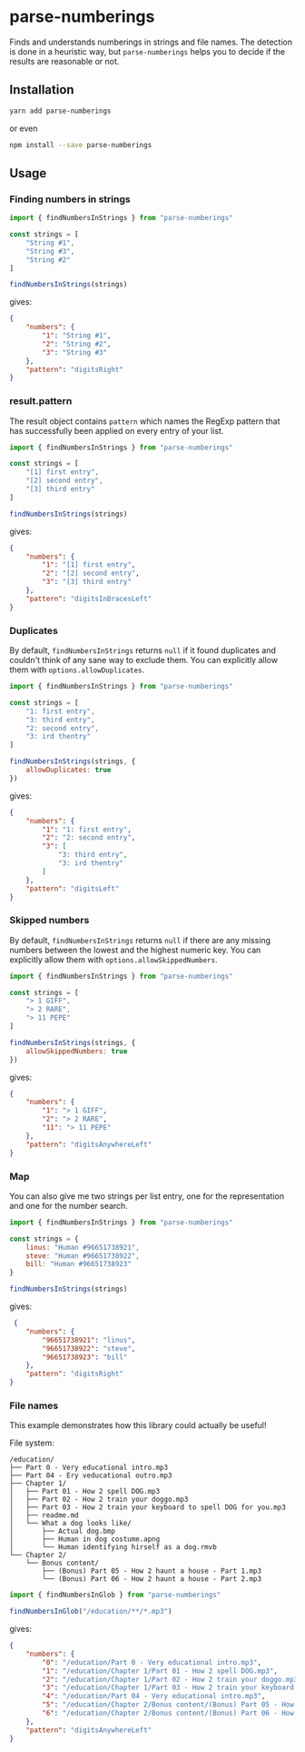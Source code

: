 # parse-numberings

Finds and understands numberings in strings and file names. The detection is done in a heuristic way, but `parse-numberings` helps you to decide if the results are reasonable or not.

## Installation

```bash
yarn add parse-numberings
```
or even
```bash
npm install --save parse-numberings
```

## Usage

### Finding numbers in strings

```jsx
import { findNumbersInStrings } from "parse-numberings"

const strings = [
    "String #1",
    "String #3",
    "String #2"
]

findNumbersInStrings(strings)
```
gives:
```json
{
    "numbers": {
        "1": "String #1",
        "2": "String #2",
        "3": "String #3"
    },
    "pattern": "digitsRight"
}
```

### result.pattern

The result object contains `pattern` which names the RegExp pattern that has successfully been applied on every entry of your list.

```jsx
import { findNumbersInStrings } from "parse-numberings"

const strings = [
    "[1] first entry",
    "[2] second entry",
    "[3] third entry"
]

findNumbersInStrings(strings)
```
gives:
```json
{
    "numbers": {
        "1": "[1] first entry",
        "2": "[2] second entry",
        "3": "[3] third entry"
    },
    "pattern": "digitsInBracesLeft"
}
```

### Duplicates

By default, `findNumbersInStrings` returns `null` if it found duplicates and couldn't think of any sane way to exclude them. You can explicitly allow them with `options.allowDuplicates`.

```jsx
import { findNumbersInStrings } from "parse-numberings"

const strings = [
    "1: first entry",
    "3: third entry",
    "2: second entry",
    "3: ird thentry"
]

findNumbersInStrings(strings, {
    allowDuplicates: true
})
```
gives:
```json
{
    "numbers": {
        "1": "1: first entry",
        "2": "2: second entry",
        "3": [
            "3: third entry",
            "3: ird thentry"
        ]
    },
    "pattern": "digitsLeft"
}
```

### Skipped numbers

By default, `findNumbersInStrings` returns `null` if there are any missing numbers between the lowest and the highest numeric key. You can explicitly allow them with `options.allowSkippedNumbers`.

```jsx
import { findNumbersInStrings } from "parse-numberings"

const strings = [
    "> 1 GIFF",
    "> 2 RARE",
    "> 11 PEPE"
]

findNumbersInStrings(strings, {
    allowSkippedNumbers: true
})
```
gives:
```json
{
    "numbers": {
        "1": "> 1 GIFF",
        "2": "> 2 RARE",
        "11": "> 11 PEPE"
    },
    "pattern": "digitsAnywhereLeft"
}
```

### Map

You can also give me two strings per list entry, one for the representation and one for the number search.

```jsx
import { findNumbersInStrings } from "parse-numberings"

const strings = {
    linus: "Human #96651738921",
    steve: "Human #96651738922",
    bill: "Human #96651738923"
}

findNumbersInStrings(strings)
```
gives:
```json
 {
    "numbers": {
        "96651738921": "linus",
        "96651738922": "steve",
        "96651738923": "bill"
    },
    "pattern": "digitsRight"
}
```

### File names

This example demonstrates how this library could actually be useful!

File system:
```plain
/education/
├── Part 0 - Very educational intro.mp3
├── Part 04 - Ery veducational outro.mp3
├── Chapter 1/
│   ├── Part 01 - How 2 spell DOG.mp3
│   ├── Part 02 - How 2 train your doggo.mp3
│   ├── Part 03 - How 2 train your keyboard to spell DOG for you.mp3
│   ├── readme.md
│   └── What a dog looks like/
│       ├── Actual dog.bmp
│       ├── Human in dog costume.apng
│       └── Human identifying hirself as a dog.rmvb
└── Chapter 2/
    └── Bonus content/
        ├── (Bonus) Part 05 - How 2 haunt a house - Part 1.mp3
        └── (Bonus) Part 06 - How 2 haunt a house - Part 2.mp3
```

```jsx
import { findNumbersInGlob } from "parse-numberings"

findNumbersInGlob("/education/**/*.mp3")
```

gives:

```json
{
    "numbers": {
        "0": "/education/Part 0 - Very educational intro.mp3",
        "1": "/education/Chapter 1/Part 01 - How 2 spell DOG.mp3",
        "2": "/education/Chapter 1/Part 02 - How 2 train your doggo.mp3",
        "3": "/education/Chapter 1/Part 03 - How 2 train your keyboard to spell DOG for you.mp3",
        "4": "/education/Part 04 - Very educational intro.mp3",
        "5": "/education/Chapter 2/Bonus content/(Bonus) Part 05 - How 2 haunt a house - Part 1.mp3",
        "6": "/education/Chapter 2/Bonus content/(Bonus) Part 06 - How 2 haunt a house - Part 2.mp3"
    },
    "pattern": "digitsAnywhereLeft"
}
```
